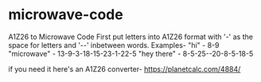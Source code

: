 # microwave-code
A1Z26 to Microwave Code
First put letters into A1Z26 format with '-' as the space for letters and '--' inbetween words.
Examples-
"hi" - 8-9
"microwave" - 13-9-3-18-15-23-1-22-5
"hey there" - 8-5-25--20-8-5-18-5

if you need it here's an A1Z26 converter- https://planetcalc.com/4884/
